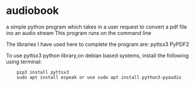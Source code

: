 # audiobook
a simple python program which takes in a user request to convert a pdf file ino an audio stream
This program runs on the command line

The  libraries I have used here to complete the program are:
    pyttsx3
    PyPDF2

To use pyttsx3 python library,on debian based systems, install the following using terminal:

        pip3 install pyttsx3
        sudo apt install espeak or use sudo apt install python3-pyaudio

